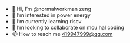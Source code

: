 - 👋 Hi, I’m @normalworkman zeng
- 👀 I’m interested in power energy
- 🌱 I’m currently learning riscv
- 💞️ I’m looking to collaborate on mcu hal coding
- 📫 How to reach me 419947999@qq.com

<!---
normalworkman/normalworkman is a ✨ special ✨ repository because its `README.md` (this file) appears on your GitHub profile.
You can click the Preview link to take a look at your changes.
--->
